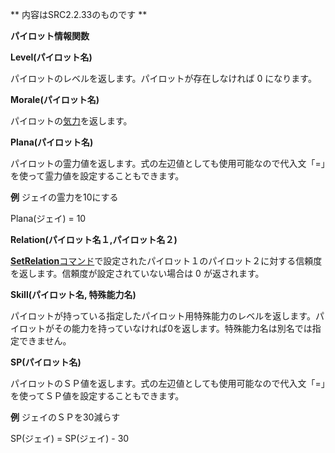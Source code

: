 ** 内容はSRC2.2.33のものです **

**パイロット情報関数**

**Level(パイロット名)**

パイロットのレベルを返します。パイロットが存在しなければ 0 になります。

**Morale(パイロット名)**

パイロットの[気力](気力.md)を返します。

**Plana(パイロット名)**

パイロットの霊力値を返します。式の左辺値としても使用可能なので代入文「=」を使って霊力値を設定することもできます。

**例** ジェイの霊力を10にする

Plana(ジェイ) = 10

**Relation(パイロット名１,パイロット名２)**

[**SetRelation**コマンド](SetRelationコマンド.md)で設定されたパイロット１のパイロット２に対する信頼度を返します。信頼度が設定されていない場合は 0 が返されます。

**Skill(パイロット名, 特殊能力名)**

パイロットが持っている指定したパイロット用特殊能力のレベルを返します。パイロットがその能力を持っていなければ0を返します。特殊能力名は別名では指定できません。

**SP(パイロット名)**

パイロットのＳＰ値を返します。式の左辺値としても使用可能なので代入文「=」を使ってＳＰ値を設定することもできます。

**例** ジェイのＳＰを30減らす

SP(ジェイ) = SP(ジェイ) - 30
